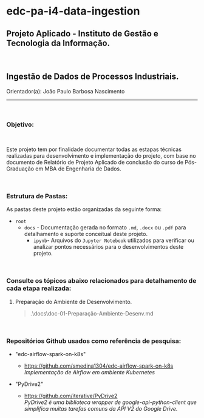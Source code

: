 # edc-pa-i4-data-ingestion

## Projeto Aplicado - Instituto de Gestão e Tecnologia da Informação.
<br>

## Ingestão de Dados de Processos Industriais.

Orientador(a): João Paulo Barbosa Nascimento

_____
<br>

### Objetivo:
<br>

Este projeto tem por finalidade documentar todas as estapas técnicas realizadas para desenvolvimento e implementação do projeto, com base no documento de Relatório de Projeto Aplicado de conclusão do curso de Pós-Graduação em MBA de Engenharia de Dados.

<br>

### Estrutura de Pastas:

As pastas deste projeto estão organizadas da seguinte forma:

- `root`
    - `docs` - Documentação gerada no formato `.md`, `.docx` ou `.pdf` para detalhamento e suporte conceitual deste projeto.
        - `ipynb`- Arquivos do `Jupyter Notebook` utilizados para verificar ou analizar pontos necessários para o desenvolvimentos deste projeto.

<br>

### Consulte os tópicos abaixo relacionados para detalhamento de cada etapa realizada:

1. Preparação do Ambiente de Desenvolvimento.
    >.\docs\doc-01-Preparação-Ambiente-Desenv.md

<br>

### Repositórios Github usados como referência de pesquisa:

- "edc-airflow-spark-on-k8s"
    - https://github.com/smedina1304/edc-airflow-spark-on-k8s
        <br>
        *Implementação de Airflow em ambiente Kubernetes*

- "PyDrive2"
    - https://github.com/iterative/PyDrive2
        <br>
        *PyDrive2 é uma biblioteca wrapper de google-api-python-client que simplifica muitas tarefas comuns da API V2 do Google Drive.*

<br>